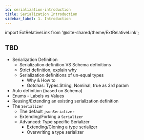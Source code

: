 ```yaml
---
id: serialization-introduction
title: Serialization Introduction
sidebar_label: 1. Introduction
---
```

import ExtRelativeLink from '@site-shared/theme/ExtRelativeLink';

## TBD

- Serialization Definition
  - Serialization definition VS Schema definitions
  - Strict definition, explain why
  - Serialization definitions of un-equal types
    - Why & How to
    - Gotchas: Types.String, Nominal, true as 3rd param
- Auto definition (based on Schema)
- Enums - Labels vs Values
- Reusing/Extending an existing serialization definition
- The `Serializer`
  - The default `jsonSerializer`
  - Extending/Forking a `Serializer`
  - Advanced: Type specific Serializer
    - Extending/Cloning a type serializer
    - Overwriting a type serializer
